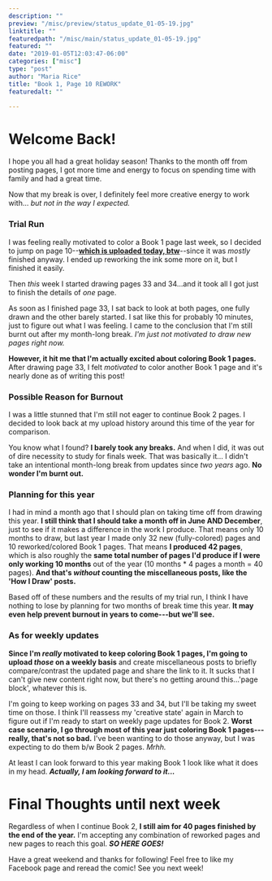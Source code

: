 ```yaml
---
description: ""
preview: "/misc/preview/status_update_01-05-19.jpg"
linktitle: ""
featuredpath: "/misc/main/status_update_01-05-19.jpg"
featured: ""
date: "2019-01-05T12:03:47-06:00"
categories: ["misc"]
type: "post"
author: "Maria Rice"
title: "Book 1, Page 10 REWORK"
featuredalt: ""

---
```


# Welcome Back!

I hope you all had a great holiday season! Thanks to the month off from posting pages, 
I got more time and energy to focus on spending time with family and had a great time. 

Now that my break is over, I definitely feel more creative energy to work with...
_but not in the way I expected._

### Trial Run

I was feeling really motivated to color a Book 1 page last week, so I decided to jump on 
page 10--[**which is uploaded today, btw**](https://mcrice123.github.io/morphic/blog/book-1-page-10/)--since
it was _mostly_ finished anyway. I ended up reworking the ink some more on it, but I finished it easily. 

Then _this_ week I started drawing pages 33 and 34...and it took all I got just to finish the details 
of _one_ page. 

As soon as I finished page 33, I sat back to look at both pages, one fully drawn and the other barely started.
I sat like this for probably 10 minutes, just to figure out what I was feeling. I came to the conclusion 
that I'm still burnt out after my month-long break. _I'm just not motivated to draw new pages right now._ 

**However, it hit me that I'm actually excited about coloring Book 1 pages.** After drawing page 33, I felt 
_motivated_ to color another Book 1 page and it's nearly done as of writing this post! 

### Possible Reason for Burnout

I was a little stunned that I'm still not eager to continue Book 2 pages. I decided to look back at my upload 
history around this time of the year for comparison. 

You know what I found? **I barely took any breaks.** And when I did, it was out of dire necessity to study 
for finals week. That was basically it... I didn't take an intentional month-long break from updates since
_two years_ ago. **No wonder I'm burnt out.** 

### Planning for this year

I had in mind a month ago that I should plan on taking time off from drawing this year. **I still think that I 
should take a month off in June AND December**, just to see if it makes a difference in the work I produce. 
That means only 10 months to draw, but last year I made only 32 new (fully-colored) pages and 10 reworked/colored
Book 1 pages. That means **I produced 42 pages**, which is also roughly the **same total number of pages I'd produce if I were only working 10 months** out of the year (10 months * 4 pages a month = 40 pages). **And that's _without_ counting the miscellaneous posts, like the 'How I Draw' posts.**

Based off of these numbers and the results of my trial run, I think I have nothing to lose by planning for two months of break time this year. **It may even help prevent burnout in years to come---but we'll see.**

### As for weekly updates

**Since I'm _really_ motivated to keep coloring Book 1 pages, I'm going to upload _those_ on a weekly basis** 
and create miscellaneous posts to briefly compare/contrast the updated page and share the link to it. 
It sucks that I can't give new content right now, but there's no getting around this...'page block', 
whatever this is. 

I'm going to keep working on pages 33 and 34, but I'll be taking my sweet time on those. I think I'll 
reassess my 'creative state' again in March to figure out if I'm ready to start on weekly page updates 
for Book 2. **Worst case scenario, I go through most of this year just coloring Book 1 pages---really, 
that's not so bad.** I've been wanting to do those anyway, but I was expecting to do them b/w Book 2 pages. 
_Mrhh._  

At least I can look forward to this year making Book 1 look like what it does in my head. **_Actually, I_ am 
_looking forward to it..._**

# Final Thoughts until next week

Regardless of when I continue Book 2, **I still aim for 40 pages finished by the end of the year.** I'm 
accepting any combination of reworked pages and new pages to reach this goal. **_SO HERE GOES!_**

Have a great weekend and thanks for following! Feel free to like my Facebook page and reread the comic! See 
you next week!
